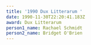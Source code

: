 ```yaml
---
title: '1990 Dux Litterarum '
date: 1990-11-30T22:20:41.183Z
award: Dux Litterarum
person1_name: Rachael Schmidt
person2_name: Bridget O'Brien
---
```


